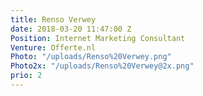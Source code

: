 ```yaml
---
title: Renso Verwey
date: 2018-03-20 11:47:00 Z
Position: Internet Marketing Consultant
Venture: Offerte.nl
Photo: "/uploads/Renso%20Verwey.png"
Photo2x: "/uploads/Renso%20Verwey@2x.png"
prio: 2
---
```


